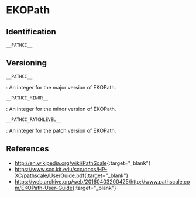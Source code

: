 # EKOPath

## Identification

`__PATHCC__`

## Versioning

`__PATHCC__`

:   An integer for the major version of EKOPath.

`__PATHCC_MINOR__`

:   An integer for the minor version of EKOPath.

`__PATHCC_PATCHLEVEL__`

:   An integer for the patch version of EKOPath.

## References

- <http://en.wikipedia.org/wiki/PathScale>{:target="_blank"}
- <https://www.scc.kit.edu/scc/docs/HP-XC/pathscale/UserGuide.pdf>{:target="_blank"}
- <https://web.archive.org/web/20160403200425/http://www.pathscale.com/EKOPath-User-Guide>{:target="_blank"}
